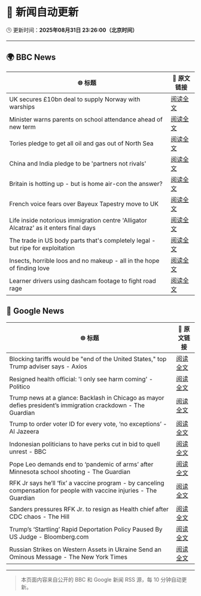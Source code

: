# 🧠 新闻自动更新

🕒 更新时间：**2025年08月31日 23:26:00（北京时间）**

---

## 🌍 BBC News

| 🌐 标题 | 🔗 原文链接 |
|--------|-------------|
| UK secures £10bn deal to supply Norway with warships | [阅读全文](https://www.bbc.com/news/articles/cr5rgdpvn63o?at_medium=RSS&at_campaign=rss) |
| Minister warns parents on school attendance ahead of new term | [阅读全文](https://www.bbc.com/news/articles/cg7jk3rr225o?at_medium=RSS&at_campaign=rss) |
| Tories pledge to get all oil and gas out of North Sea | [阅读全文](https://www.bbc.com/news/articles/cp890n51684o?at_medium=RSS&at_campaign=rss) |
| China and India pledge to be 'partners not rivals' | [阅读全文](https://www.bbc.com/news/articles/clyrwv0egzro?at_medium=RSS&at_campaign=rss) |
| Britain is hotting up - but is home air-con the answer? | [阅读全文](https://www.bbc.com/news/articles/c5yl5v4elgno?at_medium=RSS&at_campaign=rss) |
| French voice fears over Bayeux Tapestry move to UK | [阅读全文](https://www.bbc.com/news/articles/cev23vrzx0ro?at_medium=RSS&at_campaign=rss) |
| Life inside notorious immigration centre 'Alligator Alcatraz' as it enters final days | [阅读全文](https://www.bbc.com/news/articles/cwy3zel0r3go?at_medium=RSS&at_campaign=rss) |
| The trade in US body parts that's completely legal - but ripe for exploitation | [阅读全文](https://www.bbc.com/news/articles/ce83r56xwj7o?at_medium=RSS&at_campaign=rss) |
| Insects, horrible loos and no makeup - all in the hope of finding love | [阅读全文](https://www.bbc.com/news/articles/c9870nzz50eo?at_medium=RSS&at_campaign=rss) |
| Learner drivers using dashcam footage to fight road rage | [阅读全文](https://www.bbc.com/news/articles/c2kz7kjpnkxo?at_medium=RSS&at_campaign=rss) |

## 📰 Google News

| 🌐 标题 | 🔗 原文链接 |
|--------|-------------|
| Blocking tariffs would be "end of the United States," top Trump adviser says - Axios | [阅读全文](https://news.google.com/rss/articles/CBMibEFVX3lxTE56VXlPeFpocjN5d1Z1VThKUF9oY3RQOVRNQWQ5RlgxWWdaOTBMbWY2Yjd1WTFvTG5CX2ZXUHc3NzlvYnIxbzBjdWZ1aWxOMXlZNzJGV2VnbnhFMjM4Z1Z4ZXFyTmVMZWViSEE4cQ?oc=5) |
| Resigned health official: 'I only see harm coming' - Politico | [阅读全文](https://news.google.com/rss/articles/CBMikgFBVV95cUxOaG95QkEwNHU2a1N4RnFZbVdVcTR3TFNsVWRJNEZiYnRzbVZlOURhWVZpOVZsSXVDMDdoVncyT05Tc1BLZVdDTk1TbXlPUGNOYXJyMHQxRGdTUEtfZFZnLTJja284RmNMZmpjNW8yV3hwa3R3czNuSjVUNUhDMko3UWgtLXBIZGpwckNKVHJ3SFE4QQ?oc=5) |
| Trump news at a glance: Backlash in Chicago as mayor defies president’s immigration crackdown - The Guardian | [阅读全文](https://news.google.com/rss/articles/CBMingFBVV95cUxPRDBoWEhNaUJaSFlVMG9mUl9uSjNXbHFPcXdaaS0zMURydUJJZUdYU0k0Q0M4WTlESXVXYWF5T1F0eGxhdjVnUjdoOG00dTZxOVA5WkRnV0VqaGJEVHFuNURteU03TFExZnRRZUljMnV2Uzg3YjM0YnFIZGZobG55VDVVSVZ1d2trOFNJbUI1MngxeGhDY3RKNENldTFwUQ?oc=5) |
| Trump to order voter ID for every vote, ‘no exceptions’ - Al Jazeera | [阅读全文](https://news.google.com/rss/articles/CBMimAFBVV95cUxPR2pvZWJPYzlYNVJnMzFhbXB5aGJNVUpwalNjeVYwNnBmVFFxeXdIbGdUdU1jcVdtZFp6Rzl2c2hIR19PTFhDaHZrS2xtWHhqNjJEbFVpRzRmSm1GVF9qcGh6di1icjhCTWJfdEE3ZmltVUNjOG81MC1HRHJfNWV0aDIxVFY0bkNWcFdYMUZ5OFF6V2hlVjNzRdIBngFBVV95cUxPVEcyTEJObGNoYUx5aTJoWjNlRDJ4WjltTmotNkxPb1h2RTFQb3NObDdfQ2gzdU1OTnVzVjd3LS1uSEFJLUM0bWpqRFpySVBBSFhVa1ZXTl9GM2NveU8zS19qbk9sNTNJd2hOcnVsRHpZMm5JMEFKMUxqTGFRdm94eTlyY0Zac3RsU0FLVnZsT3NrTEZIdkc3ZnBRU2V5QQ?oc=5) |
| Indonesian politicians to have perks cut in bid to quell unrest - BBC | [阅读全文](https://news.google.com/rss/articles/CBMiWkFVX3lxTE92UmszTFozS0dlLTNmTDU1WmstLVowaUIxekZYUENReHVhU3A3Z0ctMXpvY3BqVTNaVTRYY1NyT29NMEN3YzRTaXEtMVJWM2RVNmpvb2l0YW1UZ9IBX0FVX3lxTFB0bnM0RHNVWFY1S2JoMmxEVzVndkdHajBiRHBOaUwxLXdBUDl0TkpSNTRLZmU2Y1FIM29qaWxaQWJXbVphSGZ3TFcxRHJCbXN1YzBxcEdmTldHV0NXdXRr?oc=5) |
| Pope Leo demands end to ‘pandemic of arms’ after Minnesota school shooting - The Guardian | [阅读全文](https://news.google.com/rss/articles/CBMiigFBVV95cUxORlg2MVZTUHZkVDZLeG94bUVtX3dOLU83ajMyRnM1bDBDY3JXREVlcFpuN00xU2FaOHV5TlhOYTBhR2psQU1SR05Nbl9zSkI1MmxDUVRtMnJNdFRNRUxUREg0dS1BZ1RSQ0RVNVI1amJtOHk2NnM0OW4xMUJsZmxDLXliQnNoRnJLdWc?oc=5) |
| RFK Jr says he’ll ‘fix’ a vaccine program - by canceling compensation for people with vaccine injuries - The Guardian | [阅读全文](https://news.google.com/rss/articles/CBMiigFBVV95cUxObHZzaTRENmhVU3F3WXVBOWZaR2pGWWhnMmVJZE5UUVp5bm5OczBILXhXNzFpOG1LbEwyQ0FpVmtXWnRhV3VqQzctWE5xblJ5dWJwT19HbkJTdGl6RFM3YUtGb0prVVdQT0dCUWNSczJhYURneW5aTWdCSXlCWnNrZkVKeGRxVGVLSHc?oc=5) |
| Sanders pressures RFK Jr. to resign as Health chief after CDC chaos - The Hill | [阅读全文](https://news.google.com/rss/articles/CBMiowFBVV95cUxQY0hILXJCXzE0VkZ2UUxiZ3cxeENFZmRjTTdoX3FwS1ZOS2JFZ1VJRDR6M09zNGc2cXRsS05DNEFBSHI5bk1yWDJ2NFdoYUhmNWlQRTJRUUxuUW90MDlkX1JrRkhXbHcwS1pDWF9nM3VpckF6dkJKbFg3bW5NdVF1d0M5aTNkQmJTUm90eVRRb0ZGLWRzZG5xbUJvZEdub0h4NVRv0gGoAUFVX3lxTE1sU3doTFZ2OUFGMzJNQk5TRUtsZ1hEb3YxMTlQRUNIMFA5a0VWWTNnS2YzLUZBakduYm9jY2JaajB0SEdyM25kMXlyTlV5Q0F2V2hsMEdjMjhjM0FscTF4c1BKMUM3X2ZxWHJkLWdGUThMNkF3RS0xVmQwbGlMS1VVeTFydWR4UklhZ1NoOS1DV2x6WDRLRGN2aGJ2TzZFS3NqLWtvT0ZIbQ?oc=5) |
| Trump’s ‘Startling’ Rapid Deportation Policy Paused By US Judge - Bloomberg.com | [阅读全文](https://news.google.com/rss/articles/CBMisgFBVV95cUxQNTBqRW1Oek5SNzdSRm50VTgzd3RYcm5PaHFjMGpMVDU3ZzRTSllNRURiZm1GaXdxQTVRQmVYdXZCdUlxRTI4Q1NCZlJiVklHUlJfQVdWVDdfRVlUc1BSQWkzSE9tMkdFUGhZSjBmZ0o3Y1hwal9qT0xGUzJRSHo4WGRNcXphOUZzdXFYYjhSeDlYYndXbjNWNXAwUlZxVW5FQ2JreGFUYXpjRU5melRoZzVB?oc=5) |
| Russian Strikes on Western Assets in Ukraine Send an Ominous Message - The New York Times | [阅读全文](https://news.google.com/rss/articles/CBMiiwFBVV95cUxOZ1ViWVRhR2RaWFdIZXQzbS1fODYzQzV3SWZWejNnYzFFX18tUE5wRlRlclJDUHpkR3hGcFQzTTlSMG15VEVPYzhOalE3VUNLaTNuanJ4S3RTa1QxMGhLWWdnM0RVeHdfdXpFcnRjN0xfRDEtU2dHc01SU0hJTXVuWDc5Vi1hRU5FRW5j?oc=5) |

---
> 本页面内容来自公开的 BBC 和 Google 新闻 RSS 源，每 10 分钟自动更新。
